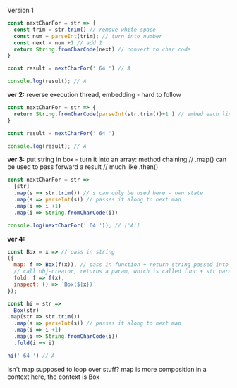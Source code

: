 
Version 1

```js
const nextCharFor = str => {
  const trim = str.trim() // remove white space
  const num = parseInt(trim); // turn into number
  const next = num +1 // add 1
  return String.fromCharCode(next) // convert to char code
}

const result = nextCharFor(' 64 ') // A

console.log(result); // A
```

__ver 2:__
reverse execution thread, embedding - hard to follow

```js
const nextCharFor = str => {
  return String.fromCharCode(parseInt(str.trim())+1 ) // embed each line
}

const result = nextCharFor(' 64 ')  

console.log(result); // A
```

__ver 3:__
put string in box - turn it into an array: method chaining
// .map() can be used to pass forward a result 
// much like .then()

```js
const nextCharFor = str => 
  [str]
  .map(s => str.trim()) // s can only be used here - own state
  .map(s => parseInt(s)) // passes it along to next map
  .map(i => i +1)
  .map(i => String.fromCharCode(i))

console.log(nextCharFor(' 64 ')); // ['A']
```

__ver 4:__

```js
const Box = x => // pass in string
({
  map: f => Box(f(x)), // pass in function + return string passed into that function
  // call obj-creator, returns a param, which is called func + str param, 
  fold: f => f(x),
  inspect: () => `Box(${x})`
});

const hi = str => 
  Box(str)
.map(str => str.trim())
  .map(s => parseInt(s)) // passes it along to next map
  .map(i => i +1)
  .map(i => String.fromCharCode(i))
  .fold(i => i)

hi(' 64 ') // A
```

Isn't map supposed to loop over stuff?
map is more composition in a context 
here, the context is Box